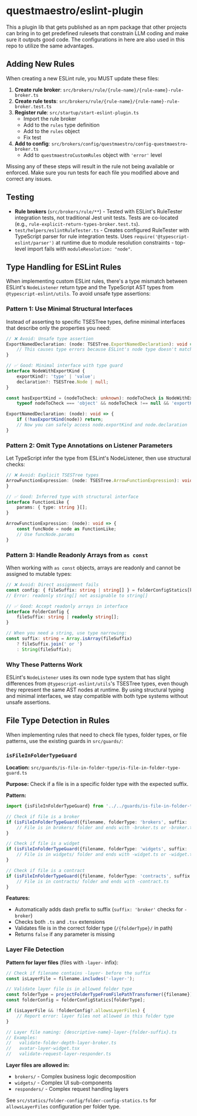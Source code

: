 # questmaestro/eslint-plugin

This a plugin lib that gets published as an npm package that other projects can bring in to get predefined rulesets that
constrain LLM coding and make sure it outputs good code. The configurations in here are also used in this repo to
utilize the same advantages.

## Adding New Rules

When creating a new ESLint rule, you MUST update these files:

1. **Create rule broker**: `src/brokers/rule/{rule-name}/{rule-name}-rule-broker.ts`
2. **Create rule tests**: `src/brokers/rule/{rule-name}/{rule-name}-rule-broker.test.ts`
3. **Register rule**: `src/startup/start-eslint-plugin.ts`
    - Import the rule broker
    - Add to the `rules` type definition
    - Add to the `rules` object
   - Fix test
4. **Add to config**: `src/brokers/config/questmaestro/config-questmaestro-broker.ts`
    - Add to `questmaestroCustomRules` object with `'error'` level

Missing any of these steps will result in the rule not being available or enforced. Make sure you run tests for each
file you modified above and correct any issues.

## Testing

- **Rule brokers** (`src/brokers/rule/**`) - Tested with ESLint's RuleTester integration tests, not traditional Jest
  unit tests. Tests are co-located (e.g., `rule-explicit-return-types-broker.test.ts`).
- `test/helpers/eslintRuleTester.ts` - Creates configured RuleTester with TypeScript parser for rule integration
  tests. Uses `require('@typescript-eslint/parser')` at runtime due to module resolution constraints - top-level import
  fails with `moduleResolution: "node"`.

## Type Handling for ESLint Rules

When implementing custom ESLint rules, there's a type mismatch between ESLint's `NodeListener` return type and the
TypeScript AST types from `@typescript-eslint/utils`. To avoid unsafe type assertions:

### Pattern 1: Use Minimal Structural Interfaces

Instead of asserting to specific TSESTree types, define minimal interfaces that describe only the properties you need:

```typescript
// ❌ Avoid: Unsafe type assertion
ExportNamedDeclaration: (node: TSESTree.ExportNamedDeclaration): void => {
    // This causes type errors because ESLint's node type doesn't match TSESTree exactly
}

// ✅ Good: Minimal interface with type guard
interface NodeWithExportKind {
    exportKind?: 'type' | 'value';
    declaration?: TSESTree.Node | null;
}

const hasExportKind = (nodeToCheck: unknown): nodeToCheck is NodeWithExportKind =>
    typeof nodeToCheck === 'object' && nodeToCheck !== null && 'exportKind' in nodeToCheck;

ExportNamedDeclaration: (node): void => {
    if (!hasExportKind(node)) return;
    // Now you can safely access node.exportKind and node.declaration
}
```

### Pattern 2: Omit Type Annotations on Listener Parameters

Let TypeScript infer the type from ESLint's NodeListener, then use structural checks:

```typescript
// ❌ Avoid: Explicit TSESTree types
ArrowFunctionExpression: (node: TSESTree.ArrowFunctionExpression): void => {
}

// ✅ Good: Inferred type with structural interface
interface FunctionLike {
    params: { type: string }[];
}

ArrowFunctionExpression: (node): void => {
    const funcNode = node as FunctionLike;
    // Use funcNode.params
}
```

### Pattern 3: Handle Readonly Arrays from `as const`

When working with `as const` objects, arrays are readonly and cannot be assigned to mutable types:

```typescript
// ❌ Avoid: Direct assignment fails
const config: { fileSuffix: string | string[] } = folderConfigStatics[key];
// Error: readonly string[] not assignable to string[]

// ✅ Good: Accept readonly arrays in interface
interface FolderConfig {
    fileSuffix: string | readonly string[];
}

// When you need a string, use type narrowing:
const suffix: string = Array.isArray(fileSuffix)
    ? fileSuffix.join(' or ')
    : String(fileSuffix);
```

### Why These Patterns Work

ESLint's `NodeListener` uses its own node type system that has slight differences from `@typescript-eslint/utils`'s
TSESTree types, even though they represent the same AST nodes at runtime. By using structural typing and minimal
interfaces, we stay compatible with both type systems without unsafe assertions.

## File Type Detection in Rules

When implementing rules that need to check file types, folder types, or file patterns, use the existing guards in
`src/guards/`:

### `isFileInFolderTypeGuard`

**Location:** `src/guards/is-file-in-folder-type/is-file-in-folder-type-guard.ts`

**Purpose:** Check if a file is in a specific folder type with the expected suffix.

**Pattern:**

```typescript
import {isFileInFolderTypeGuard} from '../../guards/is-file-in-folder-type/is-file-in-folder-type-guard';

// Check if file is a broker
if (isFileInFolderTypeGuard({filename, folderType: 'brokers', suffix: 'broker'})) {
    // File is in brokers/ folder and ends with -broker.ts or -broker.tsx
}

// Check if file is a widget
if (isFileInFolderTypeGuard({filename, folderType: 'widgets', suffix: 'widget'})) {
    // File is in widgets/ folder and ends with -widget.ts or -widget.tsx
}

// Check if file is a contract
if (isFileInFolderTypeGuard({filename, folderType: 'contracts', suffix: 'contract'})) {
    // File is in contracts/ folder and ends with -contract.ts
}
```

**Features:**

- Automatically adds dash prefix to suffix (`suffix: 'broker'` checks for `-broker`)
- Checks both `.ts` and `.tsx` extensions
- Validates file is in the correct folder type (`/{folderType}/` in path)
- Returns `false` if any parameter is missing

### Layer File Detection

**Pattern for layer files** (files with `-layer-` infix):

```typescript
// Check if filename contains -layer- before the suffix
const isLayerFile = filename.includes('-layer-');

// Validate layer file is in allowed folder type
const folderType = projectFolderTypeFromFilePathTransformer({filename});
const folderConfig = folderConfigStatics[folderType];

if (isLayerFile && !folderConfig?.allowsLayerFiles) {
    // Report error: layer files not allowed in this folder type
}

// Layer file naming: {descriptive-name}-layer-{folder-suffix}.ts
// Examples:
//   validate-folder-depth-layer-broker.ts
//   avatar-layer-widget.tsx
//   validate-request-layer-responder.ts
```

**Layer files are allowed in:**

- `brokers/` - Complex business logic decomposition
- `widgets/` - Complex UI sub-components
- `responders/` - Complex request handling layers

See `src/statics/folder-config/folder-config-statics.ts` for `allowsLayerFiles` configuration per folder type.